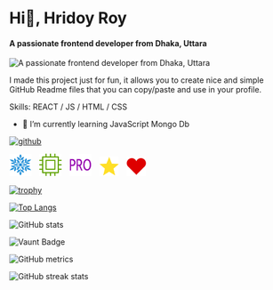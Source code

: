 # Hi👋, Hridoy Roy
#### A passionate frontend developer from Dhaka, Uttara 
![A passionate frontend developer from Dhaka, Uttara ](https://t4.ftcdn.net/jpg/01/35/92/85/240_F_135928597_xU5EzKq6vpOeXPX5vsbI48zfVVkSRlrF.jpg)

I made this project just for fun, it allows you to create nice and simple GitHub Readme files that you can copy/paste and use in your profile.

Skills:  REACT / JS / HTML / CSS

- 🌱 I’m currently learning JavaScript Mongo Db 


[<img src='https://cdn.jsdelivr.net/npm/simple-icons@3.0.1/icons/github.svg' alt='github' height='40'>](https://github.com/hridoyroy10)  

<a href='https://archiveprogram.github.com/'><img src='https://raw.githubusercontent.com/acervenky/animated-github-badges/master/assets/acbadge.gif' width='40' height='40'></a> <a href='https://docs.github.com/en/developers'><img src='https://raw.githubusercontent.com/acervenky/animated-github-badges/master/assets/devbadge.gif' width='40' height='40'></a> <a href='https://github.com/pricing'><img src='https://raw.githubusercontent.com/acervenky/animated-github-badges/master/assets/pro.gif' width='40' height='40'></a> <a href='https://stars.github.com/'><img src='https://raw.githubusercontent.com/acervenky/animated-github-badges/master/assets/starbadge.gif' width='35' height='35'></a> <a href='https://docs.github.com/en/github/supporting-the-open-source-community-with-github-sponsors'><img src='https://raw.githubusercontent.com/acervenky/animated-github-badges/master/assets/sponsorbadge.gif' width='35' height='35'></a> 

[![trophy](https://github-profile-trophy.vercel.app/?username=hridoyroy10)](https://github.com/ryo-ma/github-profile-trophy)

[![Top Langs](https://github-readme-stats.vercel.app/api/top-langs/?username=hridoyroy10)](https://github.com/anuraghazra/github-readme-stats)

![GitHub stats](https://github-readme-stats.vercel.app/api?username=hridoyroy10&show_icons=true&count_private=true)  

![Vaunt Badge](https://api.vaunt.dev/v1/github/entities/hridoyroy10/contributions?format=svg&private=true)  

![GitHub metrics](https://metrics.lecoq.io/hridoyroy10)  

![GitHub streak stats](https://streak-stats.demolab.com/?user=hridoyroy10)  

